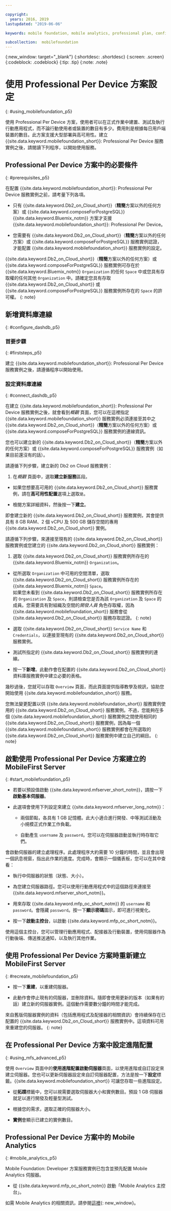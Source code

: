 ```yaml
---

copyright:
  years: 2016, 2019
lastupdated: "2019-06-06"

keywords: mobile foundation, mobile analytics, professional plan, configure database

subcollection:  mobilefoundation
---
```


{:new_window: target="_blank"}
{:shortdesc: .shortdesc}
{:screen:  .screen}
{:codeblock:  .codeblock}
{:tip: .tip}
{:note: .note}

#	使用 Professional Per Device 方案設定
{: #using_mobilefoundation_p5}

使用 Professional Per Device 方案，使用者可以在正式作業中建置、測試及執行行動應用程式，而不論行動使用者或裝置的數目有多少。費用則是根據每日用戶端裝置的數目。此方案支援大型部署與高可用性。建立 {{site.data.keyword.mobilefoundation_short}}: Professional Per Device 服務實例之後，請閱讀下列程序，以開始使用服務。

## Professional Per Device 方案中的必要條件
{: #prerequisites_p5}

在配置 {{site.data.keyword.mobilefoundation_short}}: Professional Per Device 服務實例之前，請考量下列各項。
* 只有 {{site.data.keyword.Db2_on_Cloud_short}}（**精簡**方案以外的任何方案）或 {{site.data.keyword.composeForPostgreSQL}} {{site.data.keyword.Bluemix_notm}} 方案才支援 {{site.data.keyword.mobilefoundation_short}}: Professional Per Device。

* 您需要有 {{site.data.keyword.Db2_on_Cloud_short}}（**精簡**方案以外的任何方案）或 {{site.data.keyword.composeForPostgreSQL}} 服務實例認證，才能配置 {{site.data.keyword.mobilefoundation_short}} 服務實例的設定。

{{site.data.keyword.Db2_on_Cloud_short}}（**精簡**方案以外的任何方案）或 {{site.data.keyword.composeForPostgreSQL}} 服務實例可存在於 {{site.data.keyword.Bluemix_notm}} `Organization` 的任何 `Space` 中或您具有存取權的任何其他 `Organization` 中。請確定您具有存取 {{site.data.keyword.Db2_on_Cloud_short}} 或 {{site.data.keyword.composeForPostgreSQL}} 服務實例所存在的 `Space` 的許可權。
{: note}

## 新增資料庫連線
{: #configure_dashdb_p5}

###  首要步驟
{: #firststeps_p5}

建立 {{site.data.keyword.mobilefoundation_short}}: Professional Per Device 服務實例之後，請遵循程序以開始使用。

### 設定資料庫連線
{: #connect_dashdb_p5}

在建立 {{site.data.keyword.mobilefoundation_short}}: Professional Per Device 服務實例之後，就會看到*概觀* 頁面，您可以在這裡指定 {{site.data.keyword.mobilefoundation_short}} 服務實例必須連接至其中之 {{site.data.keyword.Db2_on_Cloud_short}}（**精簡**方案以外的任何方案）或 {{site.data.keyword.composeForPostgreSQL}} 服務實例的連線資訊。

您也可以建立新的 {{site.data.keyword.Db2_on_Cloud_short}}（**精簡**方案以外的任何方案）或 {{site.data.keyword.composeForPostgreSQL}} 服務實例（如果目前還沒有的話）。

請遵循下列步驟，建立新的 Db2 on Cloud 服務實例：

1. 在*概觀* 頁面中，選取**建立新服務**區段。

+ 如果您想要高可用的 {{site.data.keyword.Db2_on_Cloud_short}} 服務實例，請在**高可用性配置**選項上選取`是`。

+ 檢閱方案詳細資料，然後按一下**建立**。

即會建立新的 {{site.data.keyword.Db2_on_Cloud_short}} 服務實例，其會提供具有 8 GB RAM、2 個 vCPU 及 500 GB 儲存空間的專用 {{site.data.keyword.Db2_on_Cloud_short}} 實例。

請遵循下列步驟，來連接至現有的 {{site.data.keyword.Db2_on_Cloud_short}} 服務實例或您建立的 {{site.data.keyword.Db2_on_Cloud_short}} 服務實例：

1. 選取 {{site.data.keyword.Db2_on_Cloud_short}} 服務實例所存在的 {{site.data.keyword.Bluemix_notm}} `Organization`。

+ 從所選取 `Organization` 中可用的空間清單，選取 {{site.data.keyword.Db2_on_Cloud_short}} 服務實例所存在的 {{site.data.keyword.Bluemix_notm}} `Space`。   
如果您未看到 {{site.data.keyword.Db2_on_Cloud_short}} 服務實例所存在的 `Organization` 及 `Space`，則請檢查您是否為該 `Organization` 及 `Space` 的成員。您需要具有對組織及空間的*開發人員* 角色存取權，因為 {{site.data.keyword.mobilefoundation_short}} 服務會從 {{site.data.keyword.Db2_on_Cloud_short}} 服務存取認證。
{: note}
+ 選取 {{site.data.keyword.Db2_on_Cloud_short}} `Service Name` 和 `Credentials`，以連接至現有的 {{site.data.keyword.Db2_on_Cloud_short}} 服務實例。

+  測試所指定的 {{site.data.keyword.Db2_on_Cloud_short}} 服務實例的連線。

+  按一下**新增**。此動作會在配置的 {{site.data.keyword.Db2_on_Cloud_short}} 資料庫服務實例中建立必要的表格。

幾秒過後，您就可以存取 `Overview` 頁面，而此頁面提供指導教學及視訊，協助您開始使用 {{site.data.keyword.mobilefoundation_short}} 服務。

您無法變更配置以供 {{site.data.keyword.mobilefoundation_short}} 服務實例使用的 {{site.data.keyword.Db2_on_Cloud_short}} 服務實例。不過，您能夠在多個 {{site.data.keyword.mobilefoundation_short}} 服務實例之間使用相同的 {{site.data.keyword.Db2_on_Cloud_short}} 服務實例，因為每一個 {{site.data.keyword.mobilefoundation_short}} 服務實例都會在所選取的 {{site.data.keyword.Db2_on_Cloud_short}} 服務實例中建立自己的綱目。
{: note}

## 啟動使用 Professional Per Device 方案建立的 MobileFirst Server
{: #start_mobilefoundation_p5}

* 若要以預設值啟動 {{site.data.keyword.mfserver_short_notm}}，請按一下**啟動基本伺服器**。

* 此選項會使用下列設定來建立 {{site.data.keyword.mfserver_long_notm}}：
    -  兩個節點，各具有 1 GB 記憶體。此大小適合進行開發、中等測試活動及小規模正式作業工作負載。

    -	自動產生 `username` 及 `password`。您可以在伺服器啟動並執行時存取它們。

會啟動伺服器的建立處理程序。此處理程序大約需要 10 分鐘的時間，並且會出現一個訊息視窗，指出此作業的進度。完成時，會顯示一個儀表板，您可以在其中查看：

  -	執行中伺服器的狀態（狀態、大小）。

  -	為您建立伺服器路徑。您可以使用行動應用程式中的這個路徑來連接至 {{site.data.keyword.mfserver_short_notm}}。

  -	用來存取 {{site.data.keyword.mfp_oc_short_notm}} 的 `username` 和 `password`。會隱藏 `password`。按一下**顯示密碼**圖示，即可進行視覺化。

*	按一下**啟動主控台**，以啟動 {{site.data.keyword.mfp_oc_short_notm}}。


使用這個主控台，您可以管理行動應用程式、配接器及行動裝置，使用伺服器作為行動後端、傳送推送通知，以及執行其他作業。

## 使用 Professional Per Device 方案時重新建立 MobileFirst Server
{: #recreate_mobilefoundation_p5}

*	按一下**重建**，以重建伺服器。

* 此動作會停止現有的伺服器，並刪除資料。隨即會使用更新的版本（如果有的話）建立新的伺服器實例。這個動作需要數分鐘的時間才能完成。

來自舊版伺服器實例的資料（包括應用程式及配接器的相關資訊）會持續保存在已配置的 {{site.data.keyword.Db2_on_Cloud_short}} 服務實例中。這項資料可用來重建您的伺服器。
{: note}

##	在 Professional Per Device 方案中設定進階配置
{: #using_mfs_advanced_p5}

使用 `Overview` 頁面中的**使用進階配置啟動伺服器**頁面，以使用進階或自訂設定來建立伺服器。您也可以更新伺服器設定來自訂伺服器配置，方法是按一下**設定**標籤。{{site.data.keyword.mobilefoundation_short}} 可讓您存取一些進階設定。

*	從**拓蹼**標籤中，您可以視需要選取伺服器大小和實例數目。預設 1 GB 伺服器就足以進行開發及輕量型測試。
  - 根據您的需求，選取正確的伺服器大小。

  - **實例**會顯示已建立的實例數目。

## Professional Per Device 方案中的 Mobile Analytics
{: #mobile_analytics_p5}

Mobile Foundation: Developer 方案服務實例已包含並預先配置 Mobile Analytics 伺服器。

* 從 {{site.data.keyword.mfp_oc_short_notm}} 啟動「Mobile Analytics 主控台」。

如需 Mobile Analytics 的相關資訊，請參閱[這裡](/docs/services/mobilefoundation?topic=mobilefoundation-instrument_your_app#instrument_your_app){: new_window}。
